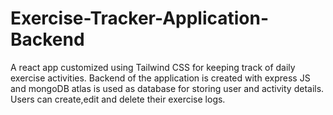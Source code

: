 # Exercise-Tracker-Application-Backend
A react app customized using Tailwind CSS for keeping track of daily exercise activities.
Backend of the application is created with express JS and mongoDB atlas is used as database for storing user and activity details.
Users can create,edit and delete their exercise logs.



